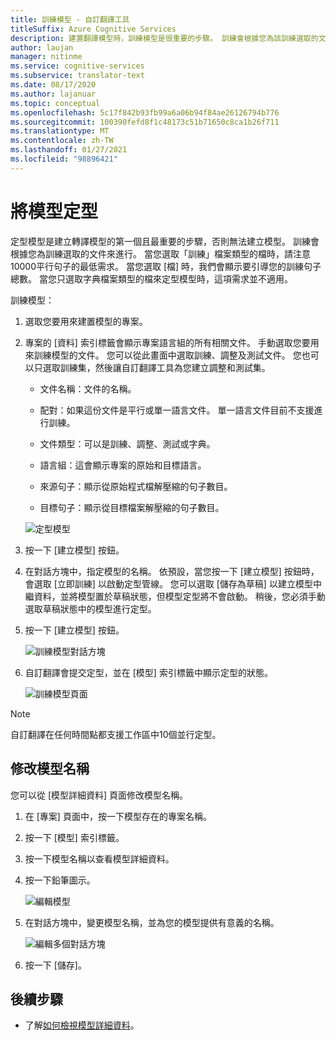 ```yaml
---
title: 訓練模型 - 自訂翻譯工具
titleSuffix: Azure Cognitive Services
description: 建置翻譯模型時，訓練模型是很重要的步驟。 訓練會根據您為該訓練選取的文件來進行。
author: laujan
manager: nitinme
ms.service: cognitive-services
ms.subservice: translator-text
ms.date: 08/17/2020
ms.author: lajanuar
ms.topic: conceptual
ms.openlocfilehash: 5c17f842b93fb99a6a06b94f84ae26126794b776
ms.sourcegitcommit: 100390fefd8f1c48173c51b71650c8ca1b26f711
ms.translationtype: MT
ms.contentlocale: zh-TW
ms.lasthandoff: 01/27/2021
ms.locfileid: "98896421"
---
```

# <a name="train-a-model"></a>將模型定型

定型模型是建立轉譯模型的第一個且最重要的步驟，否則無法建立模型。 訓練會根據您為訓練選取的文件來進行。 當您選取「訓練」檔案類型的檔時，請注意10000平行句子的最低需求。 當您選取 [檔] 時，我們會顯示要引導您的訓練句子總數。 當您只選取字典檔案類型的檔來定型模型時，這項需求並不適用。

訓練模型：

1. 選取您要用來建置模型的專案。

2. 專案的 [資料] 索引標籤會顯示專案語言組的所有相關文件。 手動選取您要用來訓練模型的文件。 您可以從此畫面中選取訓練、調整及測試文件。 您也可以只選取訓練集，然後讓自訂翻譯工具為您建立調整和測試集。

    - 文件名稱：文件的名稱。

    - 配對：如果這份文件是平行或單一語言文件。 單一語言文件目前不支援進行訓練。

    - 文件類型：可以是訓練、調整、測試或字典。

    - 語言組：這會顯示專案的原始和目標語言。

    - 來源句子：顯示從原始程式檔解壓縮的句子數目。

    - 目標句子：顯示從目標檔案解壓縮的句子數目。

    ![定型模型](media/how-to/how-to-train-model.png)

3. 按一下 [建立模型] 按鈕。

4. 在對話方塊中，指定模型的名稱。 依預設，當您按一下 [建立模型] 按鈕時，會選取 [立即訓練] 以啟動定型管線。 您可以選取 [儲存為草稿] 以建立模型中繼資料，並將模型置於草稿狀態，但模型定型將不會啟動。 稍後，您必須手動選取草稿狀態中的模型進行定型。

5. 按一下 [建立模型] 按鈕。

    ![訓練模型對話方塊](media/how-to/how-to-train-model-2.png)

6. 自訂翻譯會提交定型，並在 [模型] 索引標籤中顯示定型的狀態。

    ![訓練模型頁面](media/how-to/how-to-train-model-3.png)

>[!Note]
>自訂翻譯在任何時間點都支援工作區中10個並行定型。

## <a name="modify-a-model-name"></a>修改模型名稱

您可以從 [模型詳細資料] 頁面修改模型名稱。

1. 在 [專案] 頁面中，按一下模型存在的專案名稱。
2. 按一下 [模型] 索引標籤。
3. 按一下模型名稱以查看模型詳細資料。
4. 按一下鉛筆圖示。

    ![編輯模型](media/how-to/how-to-edit-model.png)

5. 在對話方塊中，變更模型名稱，並為您的模型提供有意義的名稱。

    ![編輯多個對話方塊](media/how-to/how-to-edit-model-dialog.png)

6. 按一下 [儲存]。

## <a name="next-steps"></a>後續步驟

- 了解[如何檢視模型詳細資料](how-to-view-model-details.md)。
